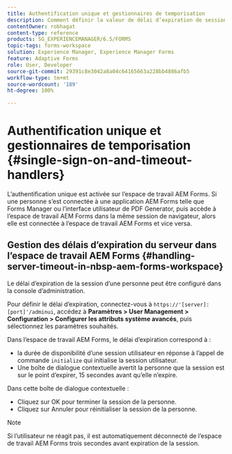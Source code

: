 ```yaml
---
title: Authentification unique et gestionnaires de temporisation
description: Comment définir la valeur de délai d’expiration de session pour l’espace de travail AEM Forms.
contentOwner: robhagat
content-type: reference
products: SG_EXPERIENCEMANAGER/6.5/FORMS
topic-tags: forms-workspace
solution: Experience Manager, Experience Manager Forms
feature: Adaptive Forms
role: User, Developer
source-git-commit: 29391c8e3042a8a04c64165663a228bb4886afb5
workflow-type: tm+mt
source-wordcount: '189'
ht-degree: 100%

---
```


# Authentification unique et gestionnaires de temporisation {#single-sign-on-and-timeout-handlers}

L’authentification unique est activée sur l’espace de travail AEM Forms. Si une personne s’est connectée à une application AEM Forms telle que Forms Manager ou l’interface utilisateur de PDF Generator, puis accède à l’espace de travail AEM Forms dans la même session de navigateur, alors elle est connectée à l’espace de travail AEM Forms et vice versa.

## Gestion des délais d’expiration du serveur dans l’espace de travail AEM Forms {#handling-server-timeout-in-nbsp-aem-forms-workspace}

Le délai d’expiration de la session d’une personne peut être configuré dans la console d’administration.

Pour définir le délai d’expiration, connectez-vous à `https://'[server]:[port]'/adminui`, accédez à **Paramètres > User Management > Configuration > Configurer les attributs système avancés**, puis sélectionnez les paramètres souhaités.

Dans l’espace de travail AEM Forms, le délai d’expiration correspond à :

* la durée de disponibilité d’une session utilisateur en réponse à l’appel de commande `initialize` qui initialise la session utilisateur.
* Une boîte de dialogue contextuelle avertit la personne que la session est sur le point d’expirer, 15 secondes avant qu’elle n’expire.

Dans cette boîte de dialogue contextuelle :

* Cliquez sur OK pour terminer la session de la personne.
* Cliquez sur Annuler pour réinitialiser la session de la personne.

>[!NOTE]
>
>Si l’utilisateur ne réagit pas, il est automatiquement déconnecté de l’espace de travail AEM Forms trois secondes avant expiration de la session.

